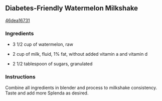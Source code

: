 ## Diabetes-Friendly Watermelon Milkshake

[46dea16731](http://www.food.com/recipe/diabetes-friendly-watermelon-milkshake-482443)

### Ingredients

 - 3 1/2 cup of watermelon, raw

 - 2 cup of milk, fluid, 1% fat, without added vitamin a and vitamin d

 - 2 1/2 tablespoon of sugars, granulated

### Instructions

Combine all ingredients in blender and process to milkshake consistency. Taste and add more Splenda as desired.